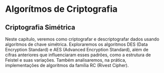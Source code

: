 # Algorítmos de Criptografia


## Criptografia Simétrica

Neste capítulo, veremos como criptografar e descriptografar dados usando algoritmos de chave simétrica. Exploraremos os algoritmos DES (Data Encryption Standard) e AES (Advanced Encryption Standard), além de cifras anteriores que influenciaram esses padrões, como a estrutura de Feistel e suas variações. Também analisaremos, na prática, implementações de algoritmos da família RC (Rivest Cipher).






